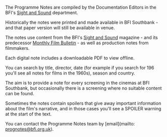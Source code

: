 The Programme Notes are compiled by the Documentation Editors in the BFI's [Sight and Sound](https://www.bfi.org.uk/sight-and-sound) department.

Historically the notes were printed and made available in BFI Southbank - and that paper version will still be available in venue.

The notes use content from the BFI's [Sight and Sound](https://www.bfi.org.uk/sight-and-sound) magazine - and its predecessor [Monthly Film Bulletin](https://en.wikipedia.org/wiki/The_Monthly_Film_Bulletin) - as well as production notes from filmmakers.

Each digital note includes a downloadable PDF to view offline.

You can search by title, director, date (for example if you search for 196 you'll see all notes for films in the 1960s), season and country.

The aim is to provide a note for every screening in the cinemas at BFI Southbank, but occasionally there is a screening where no suitable content can be found.

Sometimes the notes contain spoilers that give away important information about the film's narrative, and in those cases you'll see a SPOILER warning at the start of the text.

You can contact the Programme Notes team by [email](mailto: prognotes@bfi.org.uk).

